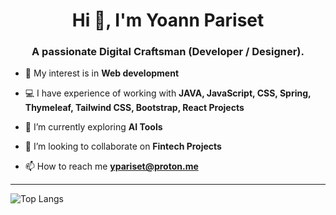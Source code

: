 <h1 align="center">Hi 👋, I'm Yoann Pariset</h1>
<h3 align="center">A passionate Digital Craftsman (Developer / Designer).</h3>

- 🤖 My interest is in **Web development**

- 💻 I have experience of working with **JAVA, JavaScript, CSS, Spring, Thymeleaf, Tailwind CSS, Bootstrap, React Projects**

- 🌱 I’m currently exploring **AI Tools**

- 👯 I’m looking to collaborate on **Fintech Projects**

- 📫 How to reach me **ypariset@proton.me**

<hr/>

 ![Top Langs](https://github-readme-stats.vercel.app/api/top-langs/?username=ypariset&layout=compact&title_color=007bff&text_color=e7e7e7&icon_color=007bff&bg_color=171c28)
